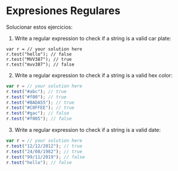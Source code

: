 # Expresiones Regulares

Solucionar estos ejercicios:

1. Write a regular expression to check if a string is a valid car plate:

```
var r = // your solution here
r.test("hello"); // false
r.test("MVV387"); // true
r.test("mvv387"); // false
```

2. Write a regular expression to check if a string is a valid hex color:

```javascript
var r = // your solution here
r.test("#abc"); // true
r.test("#f00"); // true
r.test("#BADA55"); // true
r.test("#C0FFEE"); // true
r.test("#gac"); // false
r.test("#f005"); // false
```

3. Write a regular expression to check if a string is a valid date:

```javascript
var r = // your solution here
r.test("12/12/2012"); // true
r.test("24/08/1982"); // true
r.test("99/11/2019"); // false
r.test("hello"); // false
```
